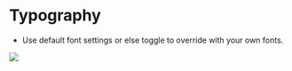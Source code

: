 # Typography

* Use default font settings or else toggle to override with your own fonts.

![](http://transvelo.github.io/docs/electro/images/theme-options-typography.png)

